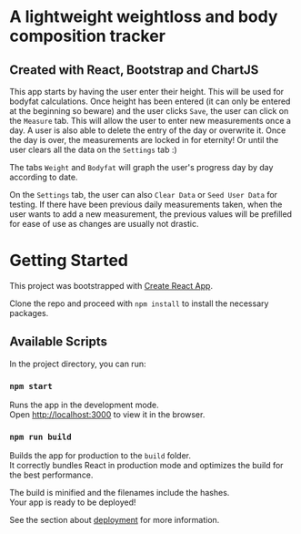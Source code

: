 # A lightweight weightloss and body composition tracker
## Created with React, Bootstrap and ChartJS

This app starts by having the user enter their height. This will be used for bodyfat calculations. Once height has been entered (it can only be entered at the beginning so beware) and the user clicks `Save`, the user can click on the `Measure` tab. This will allow the user to enter new measurements once a day. A user is also able to delete the entry of the day or overwrite it. Once the day is over, the measurements are locked in for eternity! Or until the user clears all the data on the `Settings` tab :)

The tabs `Weight` and `Bodyfat` will graph the user's progress day by day according to date.

On the `Settings` tab, the user can also `Clear Data` or `Seed User Data` for testing. If there have been previous daily measurements taken, when the user wants to add a new measurement, the previous values will be prefilled for ease of use as changes are usually not drastic.

# Getting Started

This project was bootstrapped with [Create React App](https://github.com/facebook/create-react-app).

Clone the repo and proceed with `npm install` to install the necessary packages.

## Available Scripts

In the project directory, you can run:

### `npm start`

Runs the app in the development mode.\
Open [http://localhost:3000](http://localhost:3000) to view it in the browser.

### `npm run build`

Builds the app for production to the `build` folder.\
It correctly bundles React in production mode and optimizes the build for the best performance.

The build is minified and the filenames include the hashes.\
Your app is ready to be deployed!

See the section about [deployment](https://facebook.github.io/create-react-app/docs/deployment) for more information.
